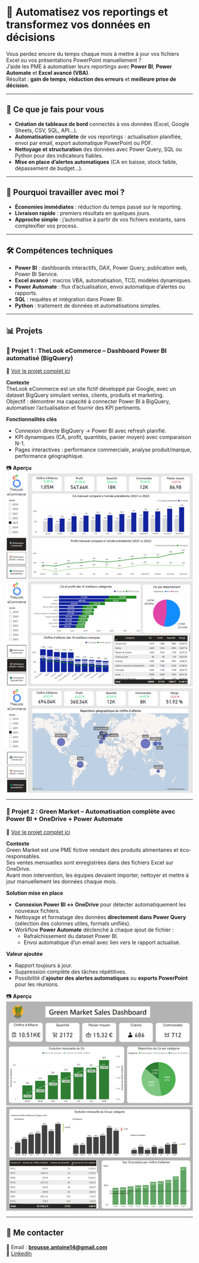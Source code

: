 # 🚀 Automatisez vos reportings et transformez vos données en décisions

Vous perdez encore du temps chaque mois à mettre à jour vos fichiers Excel ou vos présentations PowerPoint manuellement ?  
J’aide les PME à automatiser leurs reportings avec **Power BI**, **Power Automate** et **Excel avancé (VBA)**.  
Résultat : **gain de temps**, **réduction des erreurs** et **meilleure prise de décision**.

---

## 💼 Ce que je fais pour vous

- **Création de tableaux de bord** connectés à vos données (Excel, Google Sheets, CSV, SQL, API…).  
- **Automatisation complète** de vos reportings : actualisation planifiée, envoi par email, export automatique PowerPoint ou PDF.  
- **Nettoyage et structuration** des données avec Power Query, SQL ou Python pour des indicateurs fiables.  
- **Mise en place d’alertes automatiques** (CA en baisse, stock faible, dépassement de budget…).
  
---

## 🎯 Pourquoi travailler avec moi ?

- **Économies immédiates** : réduction du temps passé sur le reporting.  
- **Livraison rapide** : premiers résultats en quelques jours.  
- **Approche simple** : j’automatise à partir de vos fichiers existants, sans complexifier vos process.  

---

## 🛠 Compétences techniques

- **Power BI** : dashboards interactifs, DAX, Power Query, publication web, Power BI Service.  
- **Excel avancé** : macros VBA, automatisation, TCD, modèles dynamiques.  
- **Power Automate** : flux d’actualisation, envoi automatique d’alertes ou rapports.  
- **SQL** : requêtes et intégration dans Power BI.  
- **Python** : traitement de données et automatisations simples.  

---

## 📊 Projets

### 📁 Projet 1 : **TheLook eCommerce** – Dashboard Power BI automatisé (BigQuery)

🔗 [Voir le projet complet ici](https://github.com/AntoineBrousse/TheLook-eCommerce)

**Contexte**  
TheLook eCommerce est un site fictif développé par Google, avec un dataset BigQuery simulant ventes, clients, produits et marketing.  
Objectif : démontrer ma capacité à connecter Power BI à BigQuery, automatiser l’actualisation et fournir des KPI pertinents.

**Fonctionnalités clés**  
- Connexion directe BigQuery → Power BI avec refresh planifié.  
- KPI dynamiques (CA, profit, quantités, panier moyen) avec comparaison N-1.  
- Pages interactives : performance commerciale, analyse produit/marque, performance géographique.  

📷 **Aperçu**  
![Performance commerciale](/images/Thelookproject_p1.png)  
![Performance produit & marque](/images/Thelookproject_p2.png)  
![Performance géographique](/images/Thelookproject_p3.png)  

---

### 📁 Projet 2 : **Green Market** – Automatisation complète avec Power BI + OneDrive + Power Automate

🔗 [Voir le projet complet ici](https://github.com/AntoineBrousse/powerbi-greenmarket)

**Contexte**  
Green Market est une PME fictive vendant des produits alimentaires et éco-responsables.  
Ses ventes mensuelles sont enregistrées dans des fichiers Excel sur OneDrive.  
Avant mon intervention, les équipes devaient importer, nettoyer et mettre à jour manuellement les données chaque mois.

**Solution mise en place**  
- **Connexion Power BI ↔ OneDrive** pour détecter automatiquement les nouveaux fichiers.  
- Nettoyage et formatage des données **directement dans Power Query** (sélection des colonnes utiles, formats unifiés).  
- Workflow **Power Automate** déclenché à chaque ajout de fichier :  
  - Rafraîchissement du dataset Power BI.  
  - Envoi automatique d’un email avec lien vers le rapport actualisé.  

**Valeur ajoutée**  
- Rapport toujours à jour.  
- Suppression complète des tâches répétitives.  
- Possibilité d’**ajouter des alertes automatiques** ou **exports PowerPoint** pour les réunions.  

📷 **Aperçu**  
![Page-1](images/Page-1.png)  
![Page-2](images/Page-2.png)  

---

## 🤝 Me contacter

📧 Email : **brousse.antoine14@gmail.com**  
🔗 [LinkedIn](https://www.linkedin.com/in/brousseantoine/)  
